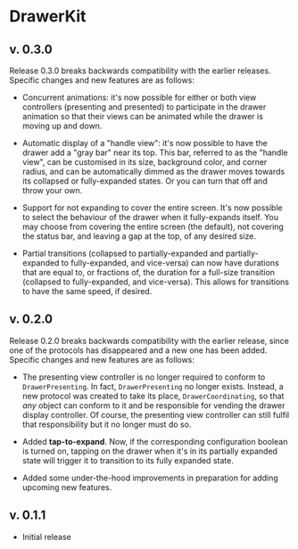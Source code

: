 # DrawerKit

## v. 0.3.0

Release 0.3.0 breaks backwards compatibility with the earlier releases. Specific changes and new features are as follows:

- Concurrent animations: it's now possible for either or both view controllers (presenting and presented) to participate in the drawer animation so that their views can be animated while the drawer is moving up and down.

- Automatic display of a "handle view": it's now possible to have the drawer add a "gray bar" near its top. This bar, referred to as the "handle view", can be customised in its size, background color, and corner radius, and can be automatically dimmed as the drawer moves towards its collapsed or fully-expanded states. Or you can turn that off and throw your own.

- Support for not expanding to cover the entire screen. It's now possible to select the behaviour of the drawer when it fully-expands itself. You may choose from covering the entire screen (the default), not covering the status bar, and leaving a gap at the top, of any desired size.

- Partial transitions (collapsed to partially-expanded and partially-expanded to fully-expanded, and vice-versa) can now have durations that are equal to, or fractions of, the duration for a full-size transition (collapsed to fully-expanded, and vice-versa). This allows for transitions to have the same speed, if desired.

## v. 0.2.0

Release 0.2.0 breaks backwards compatibility with the earlier release, since one of the protocols has disappeared and a new one has been added. Specific changes and new features are as follows:

- The presenting view controller is no longer required to conform to `DrawerPresenting`. In fact, `DrawerPresenting` no longer exists. Instead, a new protocol was created to take its place, `DrawerCoordinating`, so that *any* object can conform to it and be responsible for vending the drawer display controller. Of course, the presenting view controller can still fulfil that responsibility but it no longer must do so.

- Added **tap-to-expand**. Now, if the corresponding configuration boolean is turned on, tapping on the drawer when it's in its partially expanded state will trigger it to transition to its fully expanded state.

- Added some under-the-hood improvements in preparation for adding upcoming new features.

## v. 0.1.1

- Initial release
